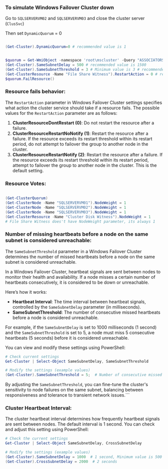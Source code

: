 ### To simulate Windows Failover Cluster down
Go to `SQLSERVERVM02` and `SQLSERVERVM03` and close the cluster server (`ClusSvc`)

Then set `DynamicQuorum` = 0
```Powershell

(Get-Cluster).DynamicQuorum=0 # recommended value is 1
```

```Powershell

$quorum = Get-WmiObject -namespace 'root\mscluster' -Query "ASSOCIATORS OF {MSCluster_Cluster.Name='.'} WHERE AssocClass=MSCluster_ClusterToQuorumResource";
(Get-Cluster).SameSubnetDelay = 500 # recommended value is 1500
(Get-Cluster).SameSubnetThreshold = 3 # Minimum value is 3 # recommended value is 50
(Get-ClusterResource -Name "File Share Witness").RestartAction = 0 # recommended value is 2
$quorum.FailResource()
```

### Resource fails behavior:
The `RestartAction` parameter in Windows Failover Cluster settings specifies what action the cluster service should take if a resource fails. The possible values for the `RestartAction` parameter are as follows:

1. **ClusterResourceDontRestart (0)**: Do not restart the resource after a failure.
2. **ClusterResourceRestartNoNotify (1)**: Restart the resource after a failure. If the resource exceeds its restart threshold within its restart period, do not attempt to failover the group to another node in the cluster.
3. **ClusterResourceRestartNotify (2)**: Restart the resource after a failure. If the resource exceeds its restart threshold within its restart period, attempt to failover the group to another node in the cluster. This is the default setting.

### Resource Votes:
```Powershell

(Get-ClusterQuorum)
(Get-ClusterNode -Name "SQLSERVERVM01").NodeWeight = 1
(Get-ClusterNode -Name "SQLSERVERVM02").NodeWeight = 1
(Get-ClusterNode -Name "SQLSERVERVM03").NodeWeight = 1
(Get-ClusterResource -Name "Cluster Disk Witness").NodeWeight = 1
# File Share Witness does't have NodeWeight parameter, its always 1
```

### Number of missing heartbeats before a node on the same subnet is considered unreachable:
The `SameSubnetThreshold` parameter in a Windows Failover Cluster determines the number of missed heartbeats before a node on the same subnet is considered unreachable. 

In a Windows Failover Cluster, heartbeat signals are sent between nodes to monitor their health and availability. If a node misses a certain number of heartbeats consecutively, it is considered to be down or unreachable.

Here’s how it works:
- **Heartbeat Interval**: The time interval between heartbeat signals, controlled by the `SameSubnetDelay` parameter (in milliseconds).
- **SameSubnetThreshold**: The number of consecutive missed heartbeats before a node is considered unreachable.

For example, if the `SameSubnetDelay` is set to 1000 milliseconds (1 second) and the `SameSubnetThreshold` is set to 5, a node must miss 5 consecutive heartbeats (5 seconds) before it is considered unreachable.

You can view and modify these settings using PowerShell:

```powershell
# Check current settings
Get-Cluster | Select-Object SameSubnetDelay, SameSubnetThreshold

# Modify the settings (example values)
(Get-Cluster).SameSubnetThreshold = 5;  # Number of consecutive missed heartbeats
```
By adjusting the `SameSubnetThreshold`, you can fine-tune the cluster's sensitivity to node failures on the same subnet, balancing between responsiveness and tolerance to transient network issues.```

### Cluster Heartbeat Interval:
The cluster heartbeat interval determines how frequently heartbeat signals are sent between nodes. The default interval is 1 second. You can check and adjust this setting using PowerShell:

```powershell
# Check the current settings
Get-Cluster | Select-Object SameSubnetDelay, CrossSubnetDelay

# Modify the settings (example values)
(Get-Cluster).SameSubnetDelay = 1000  # 1 second, Minimum value is 500 ms and the Maximum value is 2000 ms
(Get-Cluster).CrossSubnetDelay = 2000  # 2 seconds
```


